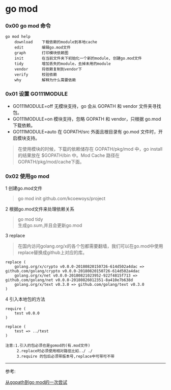 # go mod

### 0x00 go mod 命令
```
go mod help
    download    下载依赖的module到本地cache
    edit        编辑go.mod文件
    graph       打印模块依赖图
    init        在当前文件夹下初始化一个新的module, 创建go.mod文件
    tidy        增加丢失的module，去掉未用的module
    vendor      将依赖复制到vendor下
    verify      校验依赖
    why         解释为什么需要依赖
```

### 0x01 设置 GO111MODULE
* GO111MODULE=off 无模块支持，go 会从 GOPATH 和 vendor 文件夹寻找包。
* GO111MODULE=on 模块支持，忽略 GOPATH 和 vendor，只根据 go.mod 下载依赖。
* GO111MODULE=auto 在 GOPATH/src 外面且根目录有 go.mod 文件时，开启模块支持。
> 在使用模块的时候，下载的依赖储存在 GOPATH/pkg/mod 中，go install 的结果放在 $GOPATH/bin 中。Mod Cache 路径在GOPATH/pkg/mod/cache下面。

### 0x02 使用go mod
1 创建go.mod文件
> go mod init github.com/kcoewoys/project

2 根据go.mod文件来处理依赖关系
> go mod tidy   
生成go.sum,并且会更新go.mod

3 replace
> 在国内访问golang.org/x的各个包都需要翻墙，我们可以在go.mod中使用replace替换成github上对应的库。
```
replace (
    golang.org/x/crypto v0.0.0-20180820150726-614d502a4dac => github.com/golang/crypto v0.0.0-20180820150726-614d502a4dac
    golang.org/x/net v0.0.0-20180821023952-922f4815f713 => github.com/golang/net v0.0.0-20180826012351-8a410e7b638d
    golang.org/x/text v0.3.0 => github.com/golang/text v0.3.0
)
```

4 引入本地包的方法
```
require (
    test v0.0.0
)

replace (
    test => ../test
)

注意:1.引入的包必须也是gomod的(有.mod文件)
     2.replace时必须使用相对路径比如../ ./
     3.require 的包后必须带版本号,replace中可带可不带
```

---
参考:

[从gopath到go mod的一次尝试](https://blog.csdn.net/qq_33296108/article/details/88184060)
